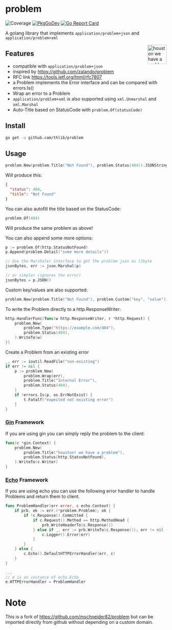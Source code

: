 # problem
![Coverage](https://img.shields.io/badge/Coverage-100.0%25-brightgreen)
[![PkgGoDev](https://pkg.go.dev/badge/github.com/thlib/problem)](https://pkg.go.dev/github.com/thlib/problem)
[![Go Report Card](https://goreportcard.com/badge/github.com/thlib/problem)](https://goreportcard.com/report/github.com/thlib/problem)

A golang library that implements `application/problem+json` and `application/problem+xml`

<img align="right" width="60px" title="houston we have a problem" src="https://raw.githubusercontent.com/egonelbre/gophers/master/.thumb/vector/science/rocket.png">

## Features

* compatible with `application/problem+json`
* inspired by https://github.com/zalando/problem
* RFC link https://tools.ietf.org/html/rfc7807
* a Problem implements the Error interface and can be compared with errors.Is()
* Wrap an error to a Problem
* `application/problem+xml` is also supported using `xml.Unmarshal` and `xml.Marshal`
* Auto-Title based on StatusCode with `problem.Of(statusCode)`

## Install

```bash
go get -u github.com/thlib/problem
```

## Usage

```go
problem.New(problem.Title("Not Found"), problem.Status(404)).JSONString()
```

Will produce this:

```json
{
  "status": 404,
  "title": "Not Found"
}
```

You can also autofill the title based on the StatusCode:

```go
problem.Of(404)
```

Will produce the same problem as above!

You can also append some more options:

```go
p := problem.Of(http.StatusNotFound)
p.Append(problem.Detail("some more details"))

// Use the Marshaler interface to get the problem json as []byte
jsonBytes, err := json.Marshal(p)

// or simpler (ignores the error)
jsonBytes = p.JSON()

```

Custom key/values are also supported:

```go
problem.New(problem.Title("Not Found"), problem.Custom("key", "value"))
```

To write the Problem directly to a http.ResponseWriter:

```go
http.HandlerFunc(func(w http.ResponseWriter, r *http.Request) {
	problem.New(
		problem.Type("https://example.com/404"),
		problem.Status(404),
	).WriteTo(w)
})
```

Create a Problem from an existing error

```go
_, err := ioutil.ReadFile("non-existing")
if err != nil {
	p := problem.New(
		problem.Wrap(err),
		problem.Title("Internal Error"),
		problem.Status(404),
	)
	if !errors.Is(p, os.ErrNotExist) {
		t.Fatalf("expected not existing error")
	}
}
```

### [Gin](https://github.com/gin-gonic/gin) Framework
If you are using gin you can simply reply the problem to the client:

```go
func(c *gin.Context) {
	problem.New(
		problem.Title("houston! we have a problem"),
		problem.Status(http.StatusNotFound),
	).WriteTo(c.Writer)
}
```

### [Echo](https://github.com/labstack/echo) Framework
If you are using echo you can use the following error handler to handle Problems and return them to client.

```go
func ProblemHandler(err error, c echo.Context) {
	if prb, ok := err.(*problem.Problem); ok {
		if !c.Response().Committed {
			if c.Request().Method == http.MethodHead {
				prb.WriteHeaderTo(c.Response())
			} else if _, err := prb.WriteTo(c.Response()); err != nil {
				c.Logger().Error(err)
			}
		}
	} else {
		c.Echo().DefaultHTTPErrorHandler(err, c)
	}
}

...
// e is an instance of echo.Echo
e.HTTPErrorHandler = ProblemHandler
```

# Note
This is a fork of https://github.com/mschneider82/problem but can be imported directly from github without depending on a custom domain.
